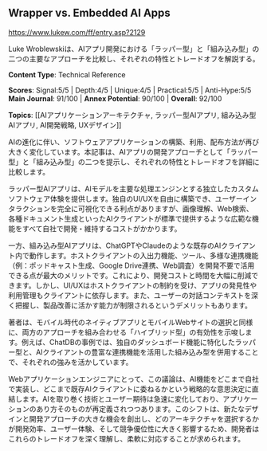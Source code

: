 ## Wrapper vs. Embedded AI Apps

https://www.lukew.com/ff/entry.asp?2129

Luke Wroblewskiは、AIアプリ開発における「ラッパー型」と「組み込み型」の二つの主要なアプローチを比較し、それぞれの特性とトレードオフを解説する。

**Content Type**: Technical Reference

**Scores**: Signal:5/5 | Depth:4/5 | Unique:4/5 | Practical:5/5 | Anti-Hype:5/5
**Main Journal**: 91/100 | **Annex Potential**: 90/100 | **Overall**: 92/100

**Topics**: [[AIアプリケーションアーキテクチャ, ラッパー型AIアプリ, 組み込み型AIアプリ, AI開発戦略, UXデザイン]]

AIの進化に伴い、ソフトウェアアプリケーションの構築、利用、配布方法が再び大きく変化しています。本記事は、AIアプリの開発アプローチとして「ラッパー型」と「組み込み型」の二つを提示し、それぞれの特性とトレードオフを詳細に比較します。

ラッパー型AIアプリは、AIモデルを主要な処理エンジンとする独立したカスタムソフトウェア体験を提供します。独自のUI/UXを自由に構築でき、ユーザーインタラクションを完全に可視化できる利点がありますが、画像理解、Web検索、各種ドキュメント生成といったAIクライアントが標準で提供するような広範な機能をすべて自社で開発・維持するコストがかかります。

一方、組み込み型AIアプリは、ChatGPTやClaudeのような既存のAIクライアント内で動作します。ホストクライアントの入出力機能、ツール、多様な連携機能（例：ポッドキャスト生成、Google Drive連携、Web調査）を開発不要で活用できる点が最大のメリットです。これにより、開発コストと時間を大幅に削減できます。しかし、UI/UXはホストクライアントの制約を受け、アプリの発見性や利用管理もクライアントに依存します。また、ユーザーの対話コンテキストを深く把握し、製品改善に活かす能力が制限されるというデメリットもあります。

著者は、モバイル時代のネイティブアプリとモバイルWebサイトの選択と同様に、両方のアプローチを組み合わせる「ハイブリッド型」の有効性を示唆します。例えば、ChatDBの事例では、独自のダッシュボード機能に特化したラッパー型と、AIクライアントの豊富な連携機能を活用した組み込み型を併用することで、それぞれの強みを活かしています。

Webアプリケーションエンジニアにとって、この議論は、AI機能をどこまで自社で実装し、どこまで既存AIクライアントに委ねるかという戦略的な意思決定に直結します。AIを取り巻く技術とユーザー期待は急速に変化しており、アプリケーションのあり方そのものが再定義されつつあります。このシフトは、新たなデザインと開発アプローチの大きな機会を創出し、どのアーキテクチャを選択するかが開発効率、ユーザー体験、そして競争優位性に大きく影響するため、開発者はこれらのトレードオフを深く理解し、柔軟に対応することが求められます。